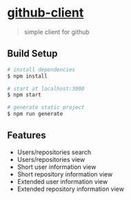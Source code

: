 
# [github-client](https://serene-retreat-20422.herokuapp.com/login)

> simple client for github

## Build Setup

``` bash
# install dependencies
$ npm install

# start at localhost:3000
$ npm start

# generate static project
$ npm run generate
```

## Features
 
- Users/repositories search
- Users/repositories view
- Short user information view
- Short repository information view
- Extended user information view
- Extended repository information view

